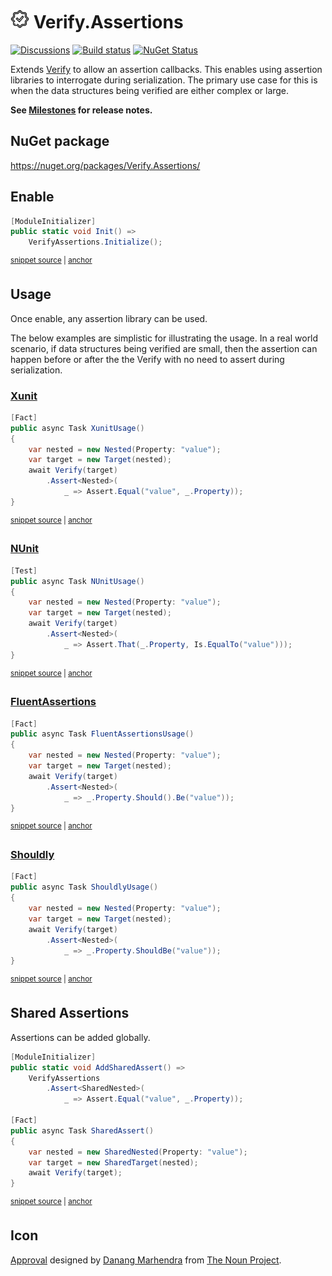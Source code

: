 # <img src="/src/icon.png" height="30px"> Verify.Assertions

[![Discussions](https://img.shields.io/badge/Verify-Discussions-yellow?svg=true&label=)](https://github.com/orgs/VerifyTests/discussions)
[![Build status](https://ci.appveyor.com/api/projects/status/6stx39bhogfbgnpi?svg=true)](https://ci.appveyor.com/project/SimonCropp/Verify-Assertions)
[![NuGet Status](https://img.shields.io/nuget/v/Verify.Assertions.svg)](https://www.nuget.org/packages/Verify.Assertions/)

Extends [Verify](https://github.com/VerifyTests/Verify) to allow an assertion callbacks. This enables using assertion libraries to interrogate during serialization. The primary use case for this is when the data structures being verified are either complex or large.

**See [Milestones](../../milestones?state=closed) for release notes.**

## NuGet package

https://nuget.org/packages/Verify.Assertions/


## Enable

<!-- snippet: enable -->
<a id='snippet-enable'></a>
```cs
[ModuleInitializer]
public static void Init() =>
    VerifyAssertions.Initialize();
```
<sup><a href='/src/Tests/ModuleInitializer.cs#L3-L9' title='Snippet source file'>snippet source</a> | <a href='#snippet-enable' title='Start of snippet'>anchor</a></sup>
<!-- endSnippet -->


## Usage

Once enable, any assertion library can be used.

The below examples are simplistic for illustrating the usage. In a real world scenario, if data structures being verified are small, then the assertion can happen before or after the the Verify with no need to assert during serialization.


### [Xunit](https://xunit.net/)

<!-- snippet: XunitUsage -->
<a id='snippet-XunitUsage'></a>
```cs
[Fact]
public async Task XunitUsage()
{
    var nested = new Nested(Property: "value");
    var target = new Target(nested);
    await Verify(target)
        .Assert<Nested>(
            _ => Assert.Equal("value", _.Property));
}
```
<sup><a href='/src/Tests/Tests.cs#L3-L15' title='Snippet source file'>snippet source</a> | <a href='#snippet-XunitUsage' title='Start of snippet'>anchor</a></sup>
<!-- endSnippet -->


### [NUnit](https://docs.nunit.org/articles/nunit/writing-tests/assertions/assertions.html)

<!-- snippet: NUnitUsage -->
<a id='snippet-NUnitUsage'></a>
```cs
[Test]
public async Task NUnitUsage()
{
    var nested = new Nested(Property: "value");
    var target = new Target(nested);
    await Verify(target)
        .Assert<Nested>(
            _ => Assert.That(_.Property, Is.EqualTo("value")));
}
```
<sup><a href='/src/NUnitTests/Tests.cs#L4-L16' title='Snippet source file'>snippet source</a> | <a href='#snippet-NUnitUsage' title='Start of snippet'>anchor</a></sup>
<!-- endSnippet -->


### [FluentAssertions](https://fluentassertions.com/)

<!-- snippet: FluentAssertionsUsage -->
<a id='snippet-FluentAssertionsUsage'></a>
```cs
[Fact]
public async Task FluentAssertionsUsage()
{
    var nested = new Nested(Property: "value");
    var target = new Target(nested);
    await Verify(target)
        .Assert<Nested>(
            _ => _.Property.Should().Be("value"));
}
```
<sup><a href='/src/Tests/FluentAssertionsTests.cs#L5-L17' title='Snippet source file'>snippet source</a> | <a href='#snippet-FluentAssertionsUsage' title='Start of snippet'>anchor</a></sup>
<!-- endSnippet -->


### [Shouldly](https://github.com/shouldly/shouldly)

<!-- snippet: ShouldlyUsage -->
<a id='snippet-ShouldlyUsage'></a>
```cs
[Fact]
public async Task ShouldlyUsage()
{
    var nested = new Nested(Property: "value");
    var target = new Target(nested);
    await Verify(target)
        .Assert<Nested>(
            _ => _.Property.ShouldBe("value"));
}
```
<sup><a href='/src/Tests/ShouldyAssertionsTests.cs#L5-L17' title='Snippet source file'>snippet source</a> | <a href='#snippet-ShouldlyUsage' title='Start of snippet'>anchor</a></sup>
<!-- endSnippet -->


## Shared Assertions

Assertions can be added globally.

<!-- snippet: Shared -->
<a id='snippet-Shared'></a>
```cs
[ModuleInitializer]
public static void AddSharedAssert() =>
    VerifyAssertions
        .Assert<SharedNested>(
            _ => Assert.Equal("value", _.Property));

[Fact]
public async Task SharedAssert()
{
    var nested = new SharedNested(Property: "value");
    var target = new SharedTarget(nested);
    await Verify(target);
}
```
<sup><a href='/src/Tests/Tests.cs#L17-L33' title='Snippet source file'>snippet source</a> | <a href='#snippet-Shared' title='Start of snippet'>anchor</a></sup>
<!-- endSnippet -->


## Icon

[Approval](https://thenounproject.com/term/correct/6480102/) designed by [Danang Marhendra](https://thenounproject.com/creator/masart/) from [The Noun Project](https://thenounproject.com/).
